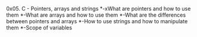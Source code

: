 0x05. C - Pointers, arrays and strings
*-xWhat are pointers and how to use them
*-What are arrays and how to use them
*-What are the differences between pointers and arrays
*-How to use strings and how to manipulate them
*-Scope of variables